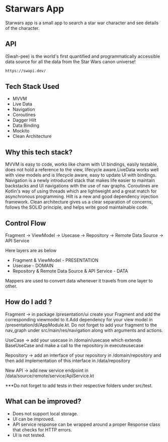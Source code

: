 # Starwars App
  
  Starwars app is a small app to search a star war character and see details of the character.
  
  ## API
  
  (Swah-pee) is the world's first quantified and programmatically accessible data source for all the data from the Star Wars canon universe!
  
  ```bash
  https://swapi.dev/
  ```
  
  ## Tech Stack Used
  * MVVM
  * Live Data
  * Navigation
  * Coroutines
  * Dagger Hilt
  * Data Binding
  * Mockito
  * Clean Architecture
  
  ## Why this tech stack?
  MVVM is easy to code, works like charm with UI bindings, easily testable, does not hold a reference to the view, lifecycle aware.LiveData works well with view models and is lifecycle aware, easy to update UI with bindings. Navigation is a newly introduced stack that makes life easier to maintain backstacks and UI navigations with the use of nav graphs. Coroutines are Kotlin's way of using threads which are lightweight and a great match for asynchronous programming. Hilt is a new and good dependency injection framework. Clean architecture gives us a clear separation of concerns, follows the SOLID principle, and helps write good maintainable code.
  
  ## Control Flow
  Fragment -> ViewModel -> Usecase -> Repository -> 
  Remote Data Source -> API Service
  
  Here layers are as below
  
  * Fragment & ViewModel - PRESENTATION
  * Usecase - DOMAIN
  * Repository & Remote Data Source & API Service - DATA
  
  Mappers are used to convert data whenever it travels from one layer to other.
  
  ## How do I add <something>?
  
  Fragment -> in package /presentation/ui create your Fragment and add the corresponding viewmodel to it.Add dependency for your view model in /presentation/di/AppModule.kt. Do not forget to add your fragment to the nav_graph under src/main/res/navigation along with arguments and actions.
  
  UseCase -> add your usecase in /domain/usecase which extends BaseUseCase and make a call to the repository in executeusecase
  
  Repository -> add an interface of your repository in /domain/repository and then add implementation of this interface in /data/repository
  
  New API -> add new service endpoint in /data/source/remote/service/ApiService.kt 
  
  ***Do not forget to add tests in their respective folders under src/test.
  
  ## What can be improved?
  * Does not support local storage. 
  * UI can be improved.
  * API service response can be wrapped around a proper Response class that checks for HTTP errors.
  * UI is not tested.